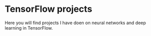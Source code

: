 # TensorFlow projects

Here you will find projects I have doen on neural networks and deep learning in TensorFlow.
